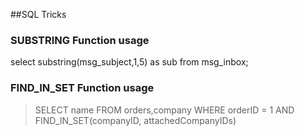 ##SQL Tricks
### SUBSTRING Function usage
select substring(msg_subject,1,5) as sub from msg_inbox;

### FIND_IN_SET Function usage
>SELECT name FROM orders,company
WHERE orderID = 1 AND FIND_IN_SET(companyID, attachedCompanyIDs)
